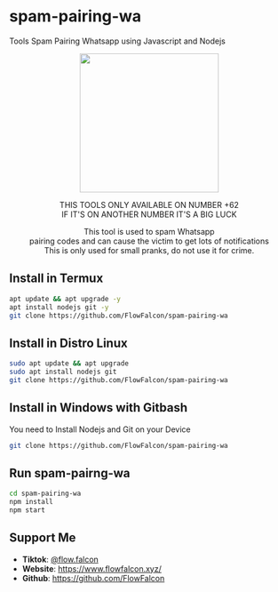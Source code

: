 # spam-pairing-wa
Tools Spam Pairing Whatsapp using Javascript and Nodejs
<div align="center">
  <p>
    <img src="https://telegra.ph/file/6cb95459d6ff3a74901.jpg" width="250">
  </p>
  <p> THIS TOOLS ONLY AVAILABLE ON NUMBER +62<br>
  IF IT'S ON ANOTHER NUMBER IT'S A BIG LUCK</p>
  <p>This tool is used to spam Whatsapp<br>
    pairing codes and can cause the victim to get lots of notifications<br>
    This is only used for small pranks, do not use it for crime.  </p>
</div>

## Install in Termux
```bash
apt update && apt upgrade -y
apt install nodejs git -y
git clone https://github.com/FlowFalcon/spam-pairing-wa
```

## Install in Distro Linux
```bash
sudo apt update && apt upgrade
sudo apt install nodejs git
git clone https://github.com/FlowFalcon/spam-pairing-wa
```

## Install in Windows with Gitbash
You need to Install Nodejs and Git on your Device
```bash
git clone https://github.com/FlowFalcon/spam-pairing-wa
```

## Run spam-pairng-wa
```bash
cd spam-pairing-wa
npm install
npm start
```

## Support Me
<ul>
  <li><strong>Tiktok</strong>: <a href="https://www.tiktok.com/@flow.falcon">@flow.falcon</a></li>
  <li><strong>Website</strong>: <a href="https://www.flowfalcon.xyz/">https://www.flowfalcon.xyz/</a></li>
  <li><strong>Github</strong>: <a href="https://github.com/FlowFalcon">https://github.com/FlowFalcon</a></li>
</ul>
